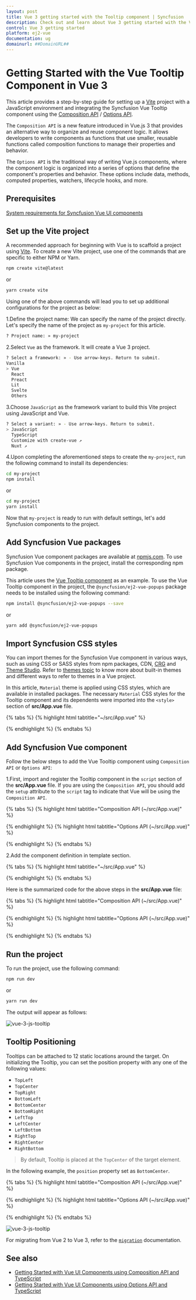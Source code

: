 ```yaml
---
layout: post
title: Vue 3 getting started with the Tooltip component | Syncfusion
description: Check out and learn about Vue 3 getting started with the Vue Tooltip component of Syncfusion Essential JS 2 and more details.
control: Vue 3 getting started
platform: ej2-vue
documentation: ug
domainurl: ##DomainURL##
---
```


# Getting Started with the Vue Tooltip Component in Vue 3

This article provides a step-by-step guide for setting up a [Vite](https://vitejs.dev/) project with a JavaScript environment and integrating the Syncfusion Vue Tooltip component using the [Composition API](https://vuejs.org/guide/introduction.html#composition-api) / [Options API](https://vuejs.org/guide/introduction.html#options-api).

The `Composition API` is a new feature introduced in Vue.js 3 that provides an alternative way to organize and reuse component logic. It allows developers to write components as functions that use smaller, reusable functions called composition functions to manage their properties and behavior.

The `Options API` is the traditional way of writing Vue.js components, where the component logic is organized into a series of options that define the component's properties and behavior. These options include data, methods, computed properties, watchers, lifecycle hooks, and more.

## Prerequisites

[System requirements for Syncfusion Vue UI components](https://ej2.syncfusion.com/vue/documentation/system-requirements/)

## Set up the Vite project

A recommended approach for beginning with Vue is to scaffold a project using [Vite](https://vitejs.dev/). To create a new Vite project, use one of the commands that are specific to either NPM or Yarn.

```bash
npm create vite@latest
```

or

```bash
yarn create vite
```

Using one of the above commands will lead you to set up additional configurations for the project as below:

1.Define the project name: We can specify the name of the project directly. Let's specify the name of the project as `my-project` for this article.

```bash
? Project name: » my-project
```

2.Select `Vue` as the framework. It will create a Vue 3 project.

```bash
? Select a framework: » - Use arrow-keys. Return to submit.
Vanilla
> Vue
  React
  Preact
  Lit
  Svelte
  Others
```

3.Choose `JavaScript` as the framework variant to build this Vite project using JavaScript and Vue.

```bash
? Select a variant: » - Use arrow-keys. Return to submit.
> JavaScript
  TypeScript
  Customize with create-vue ↗
  Nuxt ↗
```

4.Upon completing the aforementioned steps to create the `my-project`, run the following command to install its dependencies:

```bash
cd my-project
npm install
```

or

```bash
cd my-project
yarn install
```

Now that `my-project` is ready to run with default settings, let's add Syncfusion components to the project.

## Add Syncfusion Vue packages

Syncfusion Vue component packages are available at [npmjs.com](https://www.npmjs.com/search?q=ej2-vue). To use Syncfusion Vue components in the project, install the corresponding npm package.

This article uses the [Vue Tooltip component](https://www.syncfusion.com/vue-components/vue-tooltip) as an example. To use the Vue Tooltip component in the project, the `@syncfusion/ej2-vue-popups` package needs to be installed using the following command:

```bash
npm install @syncfusion/ej2-vue-popups --save
```

or

```bash
yarn add @syncfusion/ej2-vue-popups
```

## Import Syncfusion CSS styles

You can import themes for the Syncfusion Vue component in various ways, such as using CSS or SASS styles from npm packages, CDN, [CRG](https://ej2.syncfusion.com/javascript/documentation/common/custom-resource-generator/) and [Theme Studio](https://ej2.syncfusion.com/vue/documentation/appearance/theme-studio/). Refer to [themes topic](https://ej2.syncfusion.com/vue/documentation/appearance/theme/) to know more about built-in themes and different ways to refer to themes in a Vue project.

In this article, `Material` theme is applied using CSS styles, which are available in installed packages. The necessary `Material` CSS styles for the Tooltip component and its dependents were imported into the `<style>` section of **src/App.vue** file.

{% tabs %}
{% highlight html tabtitle="~/src/App.vue" %}

<style>
  @import "../node_modules/@syncfusion/ej2-base/styles/material.css";
  @import "../node_modules/@syncfusion/ej2-vue-popups/styles/material.css";
</style>

{% endhighlight %}
{% endtabs %}

## Add Syncfusion Vue component

Follow the below steps to add the Vue Tooltip component using `Composition API` or `Options API`:

1.First, import and register the Tooltip component in the `script` section of the **src/App.vue** file. If you are using the `Composition API`, you should add the `setup` attribute to the `script` tag to indicate that Vue will be using the `Composition API`.

{% tabs %}
{% highlight html tabtitle="Composition API (~/src/App.vue)" %}

<script setup>
  import { TooltipComponent as EjsTooltip  } from "@syncfusion/ej2-vue-popups";
</script>

{% endhighlight %}
{% highlight html tabtitle="Options API (~/src/App.vue)" %}

<script>
import { TooltipComponent  } from "@syncfusion/ej2-vue-popups";
//Component registration
export default {
  name: "App",
  components: {
    "ejs-tooltip": TooltipComponent
  }
}
</script>

{% endhighlight %}
{% endtabs %}
   
2.Add the component definition in template section.

{% tabs %}
{% highlight html tabtitle="~/src/App.vue" %}

<template>
  <ejs-tooltip content='Tooltip content' >
    <span>Show Tooltip</span>
  </ejs-tooltip>
 </template>

{% endhighlight %}
{% endtabs %}

Here is the summarized code for the above steps in the **src/App.vue** file:

{% tabs %}
{% highlight html tabtitle="Composition API (~/src/App.vue)" %}

<template>
  <div id="app">
    <ejs-tooltip content='Tooltip content' target="#target">
        <div style="display: inline-block; position: relative; left: 50%;top: 100px;transform: translateX(-50%);">
          <button id='target' class="e-control e-btn e-lib">Show Tooltip</button>
      </div>
    </ejs-tooltip>
  </div>
</template>

<script setup>
  import { TooltipComponent as EjsTooltip  } from "@syncfusion/ej2-vue-popups";
</script>

<style>
  @import "../node_modules/@syncfusion/ej2-base/styles/material.css";
  @import "../node_modules/@syncfusion/ej2-buttons/styles/material.css";
  @import "../node_modules/@syncfusion/ej2-vue-popups/styles/material.css";
</style>

{% endhighlight %}
{% highlight html tabtitle="Options API (~/src/App.vue)" %}

<template>
  <div id="app">
    <ejs-tooltip content='Tooltip content' target="#target">
        <div style="display: inline-block; position: relative; left: 50%;top: 100px;transform: translateX(-50%);">
          <button id='target' class="e-control e-btn e-lib">Show Tooltip</button>
      </div>
    </ejs-tooltip>
  </div>
</template>

<script>
import { TooltipComponent  } from "@syncfusion/ej2-vue-popups";
//Component registration
export default {
  name: "App",
  components: {
    "ejs-tooltip": TooltipComponent
  },
  data() {
    return {
    };
  },
}
</script>

<style>
  @import "../node_modules/@syncfusion/ej2-base/styles/material.css";
  @import "../node_modules/@syncfusion/ej2-buttons/styles/material.css";
  @import "../node_modules/@syncfusion/ej2-vue-popups/styles/material.css";
 </style>

{% endhighlight %}
{% endtabs %}

## Run the project

To run the project, use the following command:

```bash
npm run dev
```

or

```bash
yarn run dev
```

The output will appear as follows:

![vue-3-js-tooltip](./images/tooltip.PNG)

## Tooltip Positioning

Tooltips can be attached to 12 static locations around the target.
On initializing the Tooltip, you can set the position property with any one of the following values:

* `TopLeft`
* `TopCenter`
* `TopRight`
* `BottomLeft`
* `BottomCenter`
* `BottomRight`
* `LeftTop`
* `LeftCenter`
* `LeftBottom`
* `RightTop`
* `RightCenter`
* `RightBottom`

> By default, Tooltip is placed at the `TopCenter` of the target element.

In the following example, the `position` property set as `BottomCenter`.

{% tabs %}
{% highlight html tabtitle="Composition API (~/src/App.vue)" %}

<template>
  <div id="app">
    <ejs-tooltip content="Tooltip content" :position='position' target="#tooltip">
      <div id='container'>
          <ejs-button id="tooltip">Show tooltip</ejs-button>
      </div>
    </ejs-tooltip>
  </div>
</template>

<script setup>
  import { TooltipComponent as EjsTooltip  } from "@syncfusion/ej2-vue-popups";
  import { ButtonComponent as EjsButton } from '@syncfusion/ej2-vue-buttons';

  const position = 'BottomCenter';
</script>

<style>
  @import "../node_modules/@syncfusion/ej2-base/styles/material.css";
  @import "../node_modules/@syncfusion/ej2-buttons/styles/material.css";
  @import "../node_modules/@syncfusion/ej2-vue-popups/styles/material.css";
  #container {
    display: inline-block;
    position: relative;
    left: 50%;
    margin-top: 100px;
    transform: translateX(-50%);
    height: 200px;
  }

  #tooltip {
    display: inline-block;
    margin: 30px 130px 30px 50px;
  }
</style>

{% endhighlight %}
{% highlight html tabtitle="Options API (~/src/App.vue)" %}

<template>
  <div id="app">
    <ejs-tooltip content="Tooltip content" :position='position' target="#tooltip">
      <div id='container'>
          <ejs-button id="tooltip">Show tooltip</ejs-button>
      </div>
    </ejs-tooltip>
  </div>
</template>

<script>
import { TooltipComponent  } from "@syncfusion/ej2-vue-popups";
import { ButtonComponent } from '@syncfusion/ej2-vue-buttons';
//Component registration
export default {
  name: "App",
  components: {
    "ejs-tooltip": TooltipComponent,
    "ejs-button": ButtonComponent
  },
  data() {
    return {
      position: "BottomCenter"
    };
  },
}
</script>

<style>
  @import "../node_modules/@syncfusion/ej2-base/styles/material.css";
  @import "../node_modules/@syncfusion/ej2-buttons/styles/material.css";
  @import "../node_modules/@syncfusion/ej2-vue-popups/styles/material.css";
  #container {
    display: inline-block;
    position: relative;
    left: 50%;
    margin-top: 100px;
    transform: translateX(-50%);
    height: 200px;
  }

  #tooltip {
    display: inline-block;
    margin: 30px 130px 30px 50px;
  }
</style>

{% endhighlight %}
{% endtabs %}

![vue-3-js-tooltip](./images/tooltip-position.PNG)

For migrating from Vue 2 to Vue 3, refer to the [`migration`](https://ej2.syncfusion.com/vue/documentation/getting-started/vue3-tutorial/#migration-from-vue-2-to-vue-3) documentation.

## See also

* [Getting Started with Vue UI Components using Composition API and TypeScript](https://ej2.syncfusion.com/vue/documentation/getting-started/vue-3-ts-composition)
* [Getting Started with Vue UI Components using Options API and TypeScript](https://ej2.syncfusion.com/vue/documentation/getting-started/vue-3-ts-options)